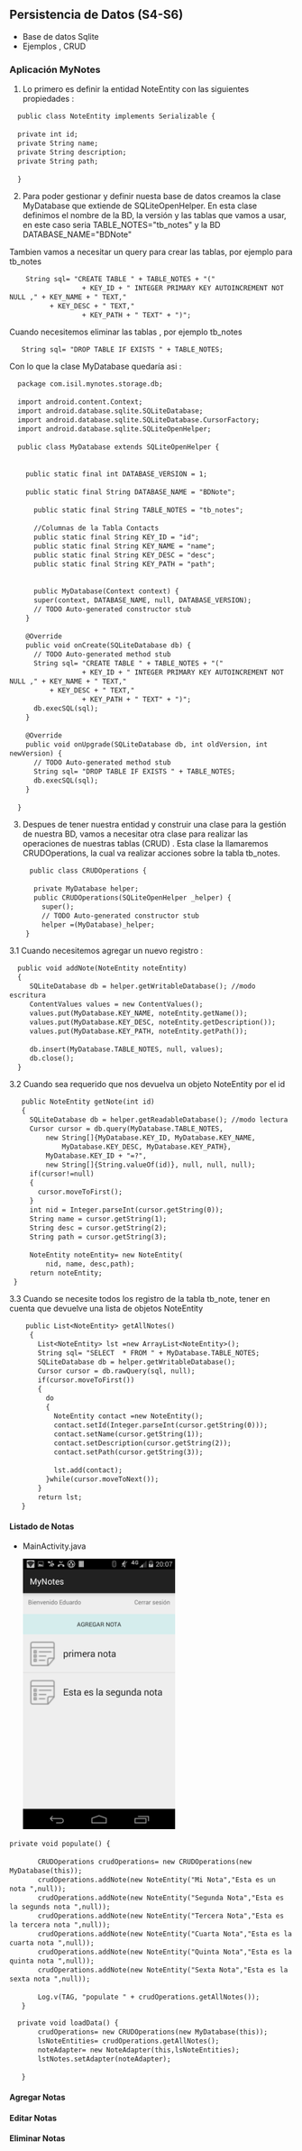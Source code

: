 ## Persistencia de Datos (S4-S6)

  - Base de datos Sqlite
  - Ejemplos , CRUD
  
### Aplicación MyNotes

1. Lo primero es definir la entidad NoteEntity con las siguientes propiedades :
  ```
    public class NoteEntity implements Serializable {

    private int id;
    private String name;
    private String description;
    private String path;
    
    }
  ```
2. Para poder gestionar y definir nuesta base de datos creamos la clase MyDatabase que extiende de SQLiteOpenHelper. En esta clase definimos el nombre de la BD, la versión y las tablas que vamos a usar, en este caso seria TABLE_NOTES="tb_notes" y la BD DATABASE_NAME="BDNote"

 Tambien vamos a necesitar un query para crear las tablas, por ejemplo para tb_notes
  ```
      String sql= "CREATE TABLE " + TABLE_NOTES + "("
                    + KEY_ID + " INTEGER PRIMARY KEY AUTOINCREMENT NOT NULL ," + KEY_NAME + " TEXT,"
            + KEY_DESC + " TEXT,"
                    + KEY_PATH + " TEXT" + ")";
  ```

 Cuando necesitemos eliminar las tablas , por ejemplo tb_notes
 
 ```
    String sql= "DROP TABLE IF EXISTS " + TABLE_NOTES;
 ```
 
 Con lo que la clase MyDatabase quedaría asi :
 
  ```
    package com.isil.mynotes.storage.db;

    import android.content.Context;
    import android.database.sqlite.SQLiteDatabase;
    import android.database.sqlite.SQLiteDatabase.CursorFactory;
    import android.database.sqlite.SQLiteOpenHelper;

    public class MyDatabase extends SQLiteOpenHelper {


      public static final int DATABASE_VERSION = 1;

      public static final String DATABASE_NAME = "BDNote";

        public static final String TABLE_NOTES = "tb_notes";

        //Columnas de la Tabla Contacts
        public static final String KEY_ID = "id";
        public static final String KEY_NAME = "name";
        public static final String KEY_DESC = "desc";
        public static final String KEY_PATH = "path";


        public MyDatabase(Context context) {
        super(context, DATABASE_NAME, null, DATABASE_VERSION);
        // TODO Auto-generated constructor stub
      }

      @Override
      public void onCreate(SQLiteDatabase db) {
        // TODO Auto-generated method stub
        String sql= "CREATE TABLE " + TABLE_NOTES + "("
                    + KEY_ID + " INTEGER PRIMARY KEY AUTOINCREMENT NOT NULL ," + KEY_NAME + " TEXT,"
            + KEY_DESC + " TEXT,"
                    + KEY_PATH + " TEXT" + ")";
        db.execSQL(sql);
      }

      @Override
      public void onUpgrade(SQLiteDatabase db, int oldVersion, int newVersion) {
        // TODO Auto-generated method stub
        String sql= "DROP TABLE IF EXISTS " + TABLE_NOTES;
        db.execSQL(sql);
      }

    }
  ```
  
3. Despues de tener nuestra entidad y construir una clase para la gestión de nuestra BD, vamos a necesitar otra clase para realizar las operaciones de nuestras tablas (CRUD) . Esta clase la llamaremos CRUDOperations, la cual va realizar acciones sobre la tabla tb_notes.

```
     public class CRUDOperations {

      private MyDatabase helper;
      public CRUDOperations(SQLiteOpenHelper _helper) {
        super();
        // TODO Auto-generated constructor stub
        helper =(MyDatabase)_helper;
    }
```

 3.1 Cuando necesitemos agregar un nuevo registro :
  ```
    public void addNote(NoteEntity noteEntity)
    {
       SQLiteDatabase db = helper.getWritableDatabase(); //modo escritura
       ContentValues values = new ContentValues();
       values.put(MyDatabase.KEY_NAME, noteEntity.getName());
       values.put(MyDatabase.KEY_DESC, noteEntity.getDescription());
       values.put(MyDatabase.KEY_PATH, noteEntity.getPath());

       db.insert(MyDatabase.TABLE_NOTES, null, values);
       db.close();
    }
  ```

 3.2 Cuando sea requerido que nos devuelva un objeto NoteEntity por el id
 
 ```
    public NoteEntity getNote(int id)
    {
      SQLiteDatabase db = helper.getReadableDatabase(); //modo lectura
      Cursor cursor = db.query(MyDatabase.TABLE_NOTES,
          new String[]{MyDatabase.KEY_ID, MyDatabase.KEY_NAME,
              MyDatabase.KEY_DESC, MyDatabase.KEY_PATH},
          MyDatabase.KEY_ID + "=?",
          new String[]{String.valueOf(id)}, null, null, null);
      if(cursor!=null)
      {
        cursor.moveToFirst();
      }
      int nid = Integer.parseInt(cursor.getString(0));
      String name = cursor.getString(1);
      String desc = cursor.getString(2);
      String path = cursor.getString(3);

      NoteEntity noteEntity= new NoteEntity(
          nid, name, desc,path);
      return noteEntity;
  }
 ```
 
 
 3.3 Cuando se necesite todos los registro de la tabla tb_note, tener en cuenta que devuelve una lista de objetos NoteEntity
 ```
     public List<NoteEntity> getAllNotes()
      {
        List<NoteEntity> lst =new ArrayList<NoteEntity>();
        String sql= "SELECT  * FROM " + MyDatabase.TABLE_NOTES;
        SQLiteDatabase db = helper.getWritableDatabase();
        Cursor cursor = db.rawQuery(sql, null);
        if(cursor.moveToFirst())
        {
          do
          {
            NoteEntity contact =new NoteEntity();
            contact.setId(Integer.parseInt(cursor.getString(0)));
            contact.setName(cursor.getString(1));
            contact.setDescription(cursor.getString(2));
            contact.setPath(cursor.getString(3));

            lst.add(contact);
          }while(cursor.moveToNext());
        }
        return lst;
    }
 ```
 

  
#### Listado de Notas
 - MainActivity.java 
 
   <img src="https://github.com/ISILAndroid/am2_group2016_1/blob/Lesson4/screenshots/Listado%20de%20Notas.png" height="480">
   
 ```
 private void populate() {

        CRUDOperations crudOperations= new CRUDOperations(new MyDatabase(this));
        crudOperations.addNote(new NoteEntity("Mi Nota","Esta es un nota ",null));
        crudOperations.addNote(new NoteEntity("Segunda Nota","Esta es la segunds nota ",null));
        crudOperations.addNote(new NoteEntity("Tercera Nota","Esta es la tercera nota ",null));
        crudOperations.addNote(new NoteEntity("Cuarta Nota","Esta es la cuarta nota ",null));
        crudOperations.addNote(new NoteEntity("Quinta Nota","Esta es la quinta nota ",null));
        crudOperations.addNote(new NoteEntity("Sexta Nota","Esta es la sexta nota ",null));

        Log.v(TAG, "populate " + crudOperations.getAllNotes());
    }
 ```
 
 ```
   private void loadData() {
        crudOperations= new CRUDOperations(new MyDatabase(this));
        lsNoteEntities= crudOperations.getAllNotes();
        noteAdapter= new NoteAdapter(this,lsNoteEntities);
        lstNotes.setAdapter(noteAdapter);

    }
 ```
 
#### Agregar Notas
#### Editar Notas
#### Eliminar Notas
 


  
